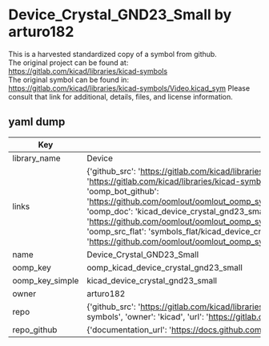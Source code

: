 # Device_Crystal_GND23_Small by arturo182  
This is a harvested standardized copy of a symbol from github.  
The original project can be found at:  
https://gitlab.com/kicad/libraries/kicad-symbols  
The original symbol can be found in:
https://gitlab.com/kicad/libraries/kicad-symbols/Video.kicad_sym
Please consult that link for additional, details, files, and license information.  
## yaml dump  
| Key | Value |  
| --- | --- |  
| library_name | Device |  
| links | {'github_src': 'https://gitlab.com/kicad/libraries/kicad-symbols/Video.kicad_sym', 'github_src_repo': 'https://gitlab.com/kicad/libraries/kicad-symbols', 'oomp_bot': 'kicad_device_crystal_gnd23_small/working', 'oomp_bot_github': 'https://github.com/oomlout/oomlout_oomp_symbol_bot/tree/main/kicad_device_crystal_gnd23_small/working', 'oomp_doc': 'kicad_device_crystal_gnd23_small/working', 'oomp_doc_github': 'https://github.com/oomlout/oomlout_oomp_symbol_doc/tree/main/kicad_device_crystal_gnd23_small/working', 'oomp_src_flat': 'symbols_flat/kicad_device_crystal_gnd23_small/working', 'oomp_src_flat_github': 'https://github.com/oomlout/oomlout_oomp_symbol_src/tree/main/kicad_device_crystal_gnd23_small/working'} |  
| name | Device_Crystal_GND23_Small |  
| oomp_key | oomp_kicad_device_crystal_gnd23_small |  
| oomp_key_simple | kicad_device_crystal_gnd23_small |  
| owner | arturo182 |  
| repo | {'github_src': 'https://gitlab.com/kicad/libraries/kicad-symbols/Video.kicad_sym', 'name': 'libraries/kicad-symbols', 'owner': 'kicad', 'url': 'https://gitlab.com/kicad/libraries/kicad-symbols'} |  
| repo_github | {'documentation_url': 'https://docs.github.com/rest/repos/repos#get-a-repository', 'message': 'Not Found'} |  


